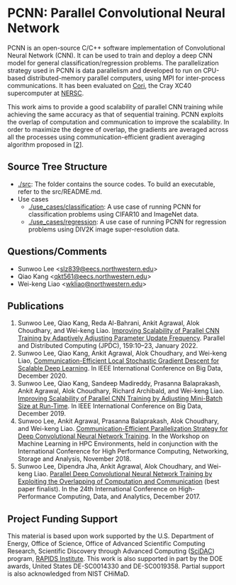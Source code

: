 # PCNN: Parallel Convolutional Neural Network
PCNN is an open-source C/C++ software implementation of Convolutional Neural Network (CNN).
It can be used to train and deploy a deep CNN model for general classification/regression problems.
The parallelization strategy used in PCNN is data parallelism and developed to run on
CPU-based distributed-memory parallel computers, using MPI for inter-process communications.
It has been evaluated on [Cori](https://www.nersc.gov/systems/cori/), the Cray XC40
supercomputer at [NERSC](https://www.nersc.gov). 

This work aims to provide a good scalability of parallel CNN training while achieving the same accuracy as that of sequential training.
PCNN exploits the overlap of computation and communication to improve the scalability.
In order to maximize the degree of overlap, the gradients are averaged across all the processes using communication-efficient gradient averaging algorithm proposed in [[2](#ref2)].

## Source Tree Structure
 + [./src](src): The folder contains the source codes.
   To build an executable, refer to the src/README.md.
 + Use cases
   + [./use_cases/classification](use_cases/classification): A use case of running PCNN for classification problems using CIFAR10 and ImageNet data.
   + [./use_cases/regression](use_cases/regression): A use case of running  PCNN for regression problems using DIV2K image super-resolution data.

## Questions/Comments
 + Sunwoo Lee <<slz839@eecs.northwestern.edu>>
 + Qiao Kang <<qkt561@eecs.northwestern.edu>>
 + Wei-keng Liao <<wkliao@northwestern.edu>>

## Publications
1. Sunwoo Lee, Qiao Kang, Reda Al-Bahrani, Ankit Agrawal, Alok Choudhary, and Wei-keng Liao. [Improving Scalability of Parallel CNN Training by Adaptively Adjusting Parameter Update Frequency](https://www.sciencedirect.com/science/article/pii/S0743731521001830). Parallel and Distributed Computing (JPDC), 159:10–23, January 2022.
2. Sunwoo Lee, Qiao Kang, Ankit Agrawal, Alok Choudhary, and Wei-keng Liao, [Communication-Efficient Local Stochastic Gradient Descent for Scalable Deep Learning](https://ieeexplore.ieee.org/document/9378178). In IEEE International Conference on Big Data, December 2020.
3. Sunwoo Lee, Qiao Kang, Sandeep Madireddy, Prasanna Balaprakash, Ankit Agrawal, Alok Choudhary, Richard Archibald, and Wei-keng Liao. [Improving Scalability of Parallel CNN Training by Adjusting Mini-Batch Size at Run-Time](https://ieeexplore.ieee.org/document/9006550). In IEEE International Conference on Big Data, December 2019.
4. Sunwoo Lee, Ankit Agrawal, Prasanna Balaprakash, Alok Choudhary, and Wei-keng Liao. [Communication-Efficient Parallelization Strategy for Deep Convolutional Neural Network Training](https://ieeexplore.ieee.org/document/8638635). In the Workshop on Machine Learning in HPC Environments, held in conjunction with the International Conference for High Performance Computing, Networking, Storage and Analysis, November 2018.
5. Sunwoo Lee, Dipendra Jha, Ankit Agrawal, Alok Choudhary, and Wei-keng Liao. [Parallel Deep Convolutional Neural Network Training by Exploiting the Overlapping of Computation and Communication](https://ieeexplore.ieee.org/document/8287749) (best paper finalist). In the 24th International Conference on High-Performance Computing, Data, and Analytics, December 2017.

## Project Funding Support
This material is based upon work supported by the U.S. Department of Energy,
Office of Science, Office of Advanced Scientific Computing Research, Scientific
Discovery through Advanced Computing ([SciDAC](https://www.scidac.gov)) program,
[RAPIDS Institute](https://rapids.lbl.gov).
This work is also supported in part by the DOE awards, United States DE-SC0014330 and DE-SC0019358.
Partial support is also acknowledged from NIST CHiMaD. 

